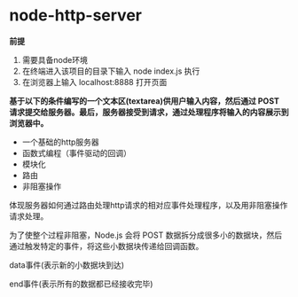 # node-http-server

**前提**

1. 需要具备node环境
2. 在终端进入该项目的目录下输入 node index.js 执行
3. 在浏览器上输入 localhost:8888 打开页面

**基于以下的条件编写的一个文本区(textarea)供用户输入内容，然后通过 POST 请求提交给服务器。最后，服务器接受到请求，通过处理程序将输入的内容展示到浏览器中。**

- 一个基础的http服务器
- 函数式编程（事件驱动的回调）
- 模块化
- 路由
- 非阻塞操作

体现服务器如何通过路由处理http请求的相对应事件处理程序，以及用非阻塞操作请求处理。

为了使整个过程非阻塞，Node.js 会将 POST 数据拆分成很多小的数据块，然后通过触发特定的事件，将这些小数据块传递给回调函数。

data事件(表示新的小数据块到达) 

end事件(表示所有的数据都已经接收完毕)





